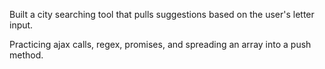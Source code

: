 Built a city searching tool that pulls suggestions based on the user's letter input. 

Practicing ajax calls, regex, promises, and spreading an array into a push method.

